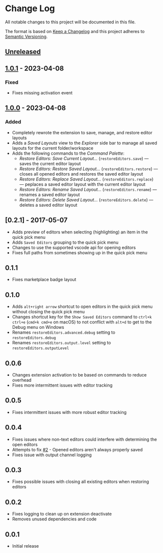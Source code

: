 # Change Log

All notable changes to this project will be documented in this file.

The format is based on [Keep a Changelog](http://keepachangelog.com/) and this project adheres to [Semantic Versioning](http://semver.org/).

## [Unreleased]

## [1.0.1] - 2023-04-08

### Fixed

- Fixes missing activation event

## [1.0.0] - 2023-04-08

### Added

- Completely rewrote the extension to save, manage, and restore editor layouts
- Adds a _Saved Layouts_ view to the _Explorer_ side bar to manage all saved layouts for the current folder/workspace
- Adds the following commands to the _Command Palette_:
  - _Restore Editors: Save Current Layout..._ (`restoreEditors.save`) &mdash; saves the current editor layout
  - _Restore Editors: Restore Saved Layout..._ (`restoreEditors.restore`) &mdash; closes all opened editors and restores the saved editor layout
  - _Restore Editors: Replace Saved Layout..._ (`restoreEditors.replace`) &mdash; peplaces a saved editor layout with the current editor layout
  - _Restore Editors: Rename Saved Layout..._ (`restoreEditors.rename`) &mdash; renames a saved editor layout
  - _Restore Editors: Delete Saved Layout..._ (`restoreEditors.delete`) &mdash; deletes a saved editor layout

## [0.2.1] - 2017-05-07

- Adds preview of editors when selecting (highlighting) an item in the quick pick menu
- Adds `Saved Editors` grouping to the quick pick menu
- Changes to use the supported vscode api for opening editors
- Fixes full paths from sometimes showing up in the quick pick menu

## 0.1.1

- Fixes marketplace badge layout

## 0.1.0

- Adds `alt+right arrow` shortcut to open editors in the quick pick menu without closing the quick pick menu
- Changes shortcut key for the `Show Saved Editors` command to `ctrl+k ctrl+e` (`cmd+k cmd+e` on macOS) to not conflict with `alt+d` to get to the Debug menu on Windows
- Renames `restoreEditors.advanced.debug` setting to `restoreEditors.debug`
- Renames `restoreEditors.output.level` setting to `restoreEditors.outputLevel`

## 0.0.6

- Changes extension activation to be based on commands to reduce overhead
- Fixes more intermittent issues with editor tracking

## 0.0.5

- Fixes intermittent issues with more robust editor tracking

## 0.0.4

- Fixes issues where non-text editors could interfere with determining the open editors
- Attempts to fix [#2](https://github.com/eamodio/vscode-restore-editors/issues/2) - Opened editors aren't always properly saved
- Fixes issue with output channel logging

## 0.0.3

- Fixes possible issues with closing all existing editors when restoring editors

## 0.0.2

- Fixes logging to clean up on extension deactivate
- Removes unused dependencies and code

## 0.0.1

- Initial release

[unreleased]: https://github.com/eamodio/vscode-restore-editors/compare/v1.0.1...HEAD
[1.0.1]: https://github.com/eamodio/vscode-restore-editors/compare/v1.0.0...v1.0.1
[1.0.0]: https://github.com/eamodio/vscode-restore-editors/compare/v0.2.1...v1.0.0
